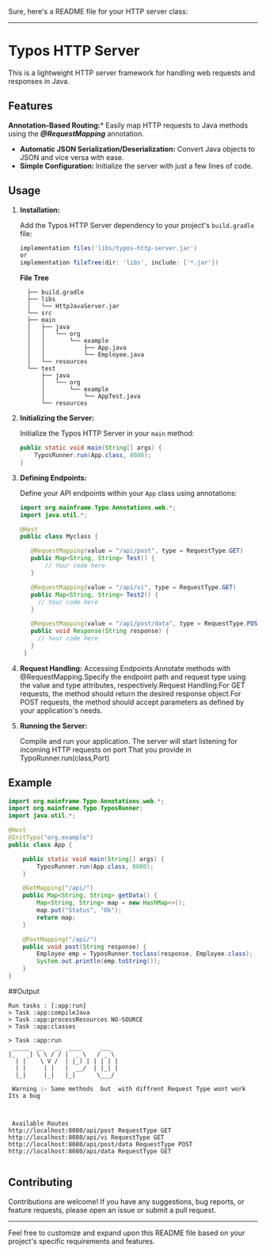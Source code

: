 Sure, here's a README file for your HTTP server class:

---

# Typos HTTP Server

This is a lightweight HTTP server framework for handling web requests and responses in Java.

## Features

**Annotation-Based Routing:*** Easily map HTTP requests to Java methods using the ***@RequestMapping*** annotation.
- **Automatic JSON Serialization/Deserialization:** Convert Java objects to JSON and vice versa with ease.
- **Simple Configuration:** Initialize the server with just a few lines of code.

## Usage

1. **Installation:**

   Add the Typos HTTP Server dependency to your project's `build.gradle` file:

   ```groovy
   implementation files('libs/typos-http-server.jar')
   or
   implementation fileTree(dir: 'libs', include: ['*.jar'])
   ```
   **File Tree**
   ```
     ├── build.gradle
     ├── libs
     │   └── HttpJavaServer.jar
     └── src
     ├── main
     │   ├── java
     │   │   └── org
     │   │       └── example
     │   │           ├── App.java
     │   │           └── Employee.java
     │   └── resources
     └── test
         ├── java
         │   └── org
         │       └── example
         │           └── AppTest.java
         └── resources
   ```
   

3. **Initializing the Server:**

   Initialize the Typos HTTP Server in your `main` method:

   ```java
   public static void main(String[] args) {
       TyposRunner.run(App.class, 8080);
   }
   ```

4. **Defining Endpoints:**

   Define your API endpoints within your `App` class using annotations:

   ```java
   import org.mainframe.Typo.Annotations.web.*;
   import java.util.*;

   @Host
   public class Myclass {

      @RequestMapping(value = "/api/post", type = RequestType.GET)
      public Map<String, String> Test() {
          // Your code here
      }

      @RequestMapping(value = "/api/vi", type = RequestType.GET)
      public Map<String, String> Test2() {
        // Your code here
      }

      @RequestMapping(value = "/api/post/data", type = RequestType.POST)
      public void Response(String response) {
        // Your code here
      }
    }
   ```


5. **Request Handling:**
Accessing Endpoints:Annotate methods with @RequestMapping.Specify the endpoint path and request type using the value and type attributes, respectively.Request Handling:For GET requests, the method should return the desired response object.For POST requests, the method should accept parameters as defined by your application's needs.

6. **Running the Server:**

   Compile and run your application. The server will start listening for incoming HTTP requests on port That you provide in TypoRunner.run(class,Port)

## Example

```java
import org.mainframe.Typo.Annotations.web.*;
import org.mainframe.Typo.TyposRunner;
import java.util.*;

@Host
@InitTypo("org.example")
public class App {

    public static void main(String[] args) {
        TyposRunner.run(App.class, 8080);
    }

    @GetMapping("/api/")
    public Map<String, String> getData() {
        Map<String, String> map = new HashMap<>();
        map.put("Status", "Ok");
        return map;
    }

    @PostMapping("/api/")
    public void post(String response) {
        Employee emp = TyposRunner.toclass(response, Employee.class);
        System.out.println(emp.toString());
    }
}
```
##Output 
```
Run tasks : [:app:run]
> Task :app:compileJava
> Task :app:processResources NO-SOURCE
> Task :app:classes

> Task :app:run
 _____  __   __  ____     ___  
|_   _| \ \ / / |  _ \   / _ \ 
  | |    \ V /  | |_) | | | | |
  | |     | |   |  __/  | |_| |
  |_|     |_|   |_|      \___/ 

 Warning :- Same methods  but  with diffrent Request Type wont work Its a bug 


 
 Available Routes
http://localhost:8080/api/post RequestType GET
http://localhost:8080/api/vi RequestType GET
http://localhost:8080/api/post/data RequestType POST
http://localhost:8080/api/data RequestType GET


```

## Contributing

Contributions are welcome! If you have any suggestions, bug reports, or feature requests, please open an issue or submit a pull request.

---

Feel free to customize and expand upon this README file based on your project's specific requirements and features.
